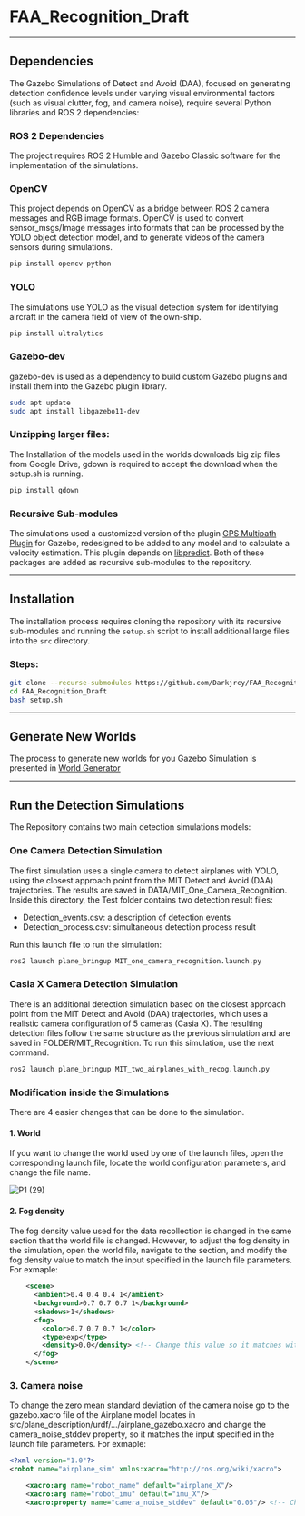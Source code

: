 # FAA_Recognition_Draft
***
## Dependencies
The Gazebo Simulations of Detect and Avoid (DAA), focused on generating detection confidence levels under varying visual environmental factors (such as visual clutter, fog, and camera noise), require several Python libraries and ROS 2 dependencies:

### ROS 2 Dependencies
The project requires ROS 2 Humble and Gazebo Classic software for the implementation of the simulations.

### OpenCV
This project depends on OpenCV as a bridge between ROS 2 camera messages and RGB image formats. OpenCV is used to convert sensor_msgs/Image messages into formats that can be processed by the YOLO object detection model, and to generate videos of the camera sensors during simulations.

```bash
pip install opencv-python
```

### YOLO
The simulations use YOLO as the visual detection system for identifying aircraft in the camera field of view of the own-ship.

```bash
pip install ultralytics
```
### Gazebo-dev
gazebo-dev is used as a dependency to build custom Gazebo plugins and install them into the Gazebo plugin library.

```bash
sudo apt update
sudo apt install libgazebo11-dev
```

### Unzipping larger files:
The Installation of the models used in the worlds downloads big zip files from Google Drive, gdown is required to accept the download when the setup.sh is running.
```bash
pip install gdown
```

### Recursive Sub-modules
The simulations used a customized version of the plugin [GPS Multipath Plugin](https://github.com/landwy/gnss_multipath_plugin) for Gazebo, redesigned to be added to any model and to calculate a velocity estimation. This plugin depends on [libpredict](https://github.com/la1k/libpredict). Both of these packages are added as recursive sub-modules to the repository.



***
## Installation 

The installation process requires cloning the repository with its recursive sub-modules and running the `setup.sh` script to install additional large files into the `src` directory.

### Steps:

```bash
git clone --recurse-submodules https://github.com/Darkjrcy/FAA_Recognition_Draft.git
cd FAA_Recognition_Draft
bash setup.sh
```

***
## Generate New Worlds
The process to generate new worlds for you Gazebo Simulation is presented in [World Generator](src/plane_bringup/README.md)


***
## Run the Detection Simulations
The Repository contains two main detection simulations models:

### One Camera Detection Simulation
The first simulation uses a single camera to detect airplanes with YOLO, using the closest approach point from the MIT Detect and Avoid (DAA) trajectories. The results are saved in DATA/MIT_One_Camera_Recognition. Inside this directory, the Test folder contains two detection result files:

* Detection_events.csv: a description of detection events
* Detection_process.csv: simultaneous detection process result

Run this launch file to run the simulation:

```bash
ros2 launch plane_bringup MIT_one_camera_recognition.launch.py 
```

### Casia X Camera Detection Simulation
There is an additional detection simulation based on the closest approach point from the MIT Detect and Avoid (DAA) trajectories, which uses a realistic camera configuration of 5 cameras (Casia X). The resulting detection files follow the same structure as the previous simulation and are saved in FOLDER/MIT_Recognition. To run this simulation, use the next command.

```bash
ros2 launch plane_bringup MIT_two_airplanes_with_recog.launch.py
```

### Modification inside the Simulations
There are 4 easier changes that can be done to the simulation.

#### 1. World
If you want to change the world used by one of the launch files, open the corresponding launch file, locate the world configuration parameters, and change the file name.

![P1 (29)](https://github.com/user-attachments/assets/4576228f-bbd7-4a07-9357-03e9a67a0fff)


#### 2. Fog density
The fog density value used for the data recollection is  changed in the same section that the world file is changed. However, to adjust the fog density in the simulation, open the world file, navigate to the <scene> section, and modify the fog density value to match the input specified in the launch file parameters. For exmaple:

```xml
    <scene>
      <ambient>0.4 0.4 0.4 1</ambient>
      <background>0.7 0.7 0.7 1</background>
      <shadows>1</shadows>
      <fog>
        <color>0.7 0.7 0.7 1</color>
        <type>exp</type>
        <density>0.0</density> <!-- Change this value so it matches with the input of the Characteristics-->
      </fog>
    </scene>
```

### 3. Camera noise
To change the zero mean standard deviation of the camera noise go to the gazebo.xacro file of the Airplane model locates in src/plane_description/urdf/.../airplane_gazebo.xacro and change the camera_noise_stddev property, so it matches the input specified in the launch file parameters. For exmaple:

```xml
<?xml version="1.0"?>
<robot name="airplane_sim" xmlns:xacro="http://ros.org/wiki/xacro">

    <xacro:arg name="robot_name" default="airplane_X"/>
    <xacro:arg name="robot_imu" default="imu_X"/>
    <xacro:property name="camera_noise_stddev" default="0.05"/> <!-- Change this value to add or decrease the zero mean stadard deviation noise of the camera -->
```






